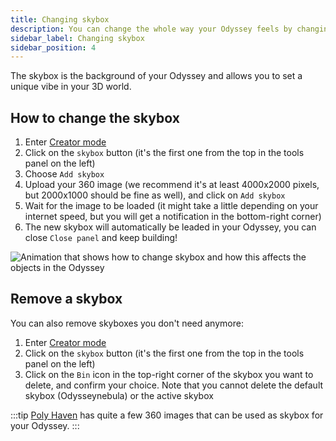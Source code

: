 ```yaml
---
title: Changing skybox
description: You can change the whole way your Odyssey feels by changing the skybox (the background in which your Odyssey is wrapped). This article expains how to change the background of your Odyssey.
sidebar_label: Changing skybox
sidebar_position: 4
---
```


The skybox is the background of your Odyssey and allows you to set a unique vibe in your 3D world.

## How to change the skybox

1. Enter [Creator mode](enter-creator-mode.md)
2. Click on the `skybox` button (it's the first one from the top in the tools panel on the left)
3. Choose `Add skybox`
4. Upload your 360 image (we recommend it's at least 4000x2000 pixels, but 2000x1000 should be fine as well), and click on `Add skybox`
5. Wait for the image to be loaded (it might take a little depending on your internet speed, but you will get a notification in the bottom-right corner)
6. The new skybox will automatically be leaded in your Odyssey, you can close `Close panel` and keep building!

![Animation that shows how to change skybox and how this affects the objects in the Odyssey](img/change-skybox.gif)

## Remove a skybox

You can also remove skyboxes you don't need anymore:

1. Enter [Creator mode](enter-creator-mode.md)
2. Click on the `skybox` button (it's the first one from the top in the tools panel on the left)
3. Click on the `Bin` icon in the top-right corner of the skybox you want to delete, and confirm your choice. Note that you cannot delete the default skybox (Odysseynebula) or the active skybox

:::tip
[Poly Haven](https://polyhaven.com/hdris) has quite a few 360 images that can be used as skybox for your Odyssey.
:::
